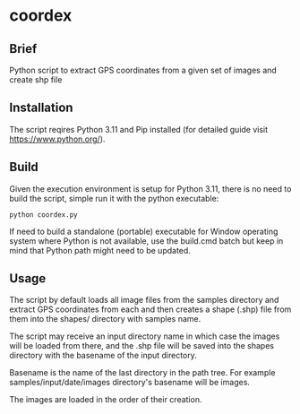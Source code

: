 # coordex

## Brief
Python script to extract GPS coordinates from a given set of images and create shp file

## Installation
The script reqires Python 3.11 and Pip installed (for detailed guide visit https://www.python.org/).

## Build
Given the execution environment is setup for Python 3.11, there is no need to build the script, simple run it with the python executable:

```python coordex.py```

If need to build a standalone (portable) executable for Window operating system where Python is not available, use the build.cmd batch but keep in mind that Python path might need to be updated.

## Usage
The script by default loads all image files from the samples directory and extract GPS coordinates from each and then creates a shape (.shp) file from them into the shapes/ directory with samples name.

The script may receive an input directory name in which case the images will be loaded from there, and the .shp file will be saved into the shapes directory with the basename of the input directory.

Basename is the name of the last directory in the path tree. For example samples/input/date/images directory's basename will be images.

The images are loaded in the order of their creation.